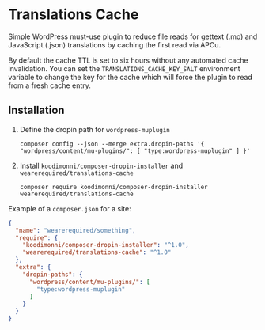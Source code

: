 # Translations Cache

Simple WordPress must-use plugin to reduce file reads for gettext (.mo) and JavaScript (.json) translations by caching the first read via APCu.

By default the cache TTL is set to six hours without any automated cache invalidation. You can set the `TRANSLATIONS_CACHE_KEY_SALT` environment variable to change the key for the cache which will force the plugin to read from a fresh cache entry.

## Installation

1. Define the dropin path for `wordpress-muplugin`  
   ```
   composer config --json --merge extra.dropin-paths '{ "wordpress/content/mu-plugins/": [ "type:wordpress-muplugin" ] }'
   ```
1. Install `koodimonni/composer-dropin-installer` and `wearerequired/translations-cache`  
   ```
   composer require koodimonni/composer-dropin-installer wearerequired/translations-cache
   ```

Example of a `composer.json` for a site:

```json
{
  "name": "wearerequired/something",
  "require": {
    "koodimonni/composer-dropin-installer": "^1.0",
    "wearerequired/translations-cache": "^1.0"
  },
  "extra": {
    "dropin-paths": {
      "wordpress/content/mu-plugins/": [
        "type:wordpress-muplugin"
      ]
    }
  }
}
